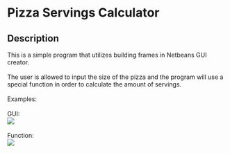 <h1>Pizza Servings Calculator</h1>

<h2>Description</h2>
This is a simple program that utilizes building frames in Netbeans GUI creator. 
<br/><br/>
The user is allowed to input the size of the pizza and the program will use a special function in order to calculate the amount of servings.
<br/><br/>
Examples:
<br/><br/>
GUI:
<br/>
<img src="https://i.imgur.com/9OVXRJy.png"/>
<br/><br/>
Function:
<br/>
<img src="https://i.imgur.com/HAdVuuW.png"/>
